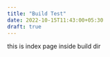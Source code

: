 ```yaml
---
title: "Build Test"
date: 2022-10-15T11:43:00+05:30
draft: true
---
```


this is index page inside build dir